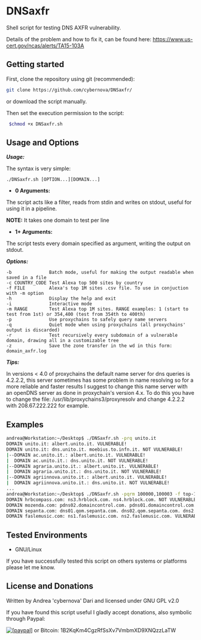 DNSaxfr
====

Shell script for testing DNS AXFR vulnerability.

Details of the problem and how to fix it, can be found here: https://www.us-cert.gov/ncas/alerts/TA15-103A

## Getting started

First, clone the repository using git (recommended):

```bash
git clone https://github.com/cybernova/DNSaxfr/
```
or download the script manually.

Then set the execution permission to the script:

```bash
 $chmod +x DNSaxfr.sh
```

Usage and Options
-----------------

***Usage:***

The syntax is very simple:

```
./DNSaxfr.sh [OPTION...][DOMAIN...]

```

* **0 Arguments:**

The script acts like a filter, reads from stdin and writes on stdout, useful for using it in a pipeline.

**NOTE:** It takes one domain to test per line

* **1+ Arguments:**

The script tests every domain specified as argument, writing the output on stdout.

***Options:***

```
-b              Batch mode, useful for making the output readable when saved in a file
-c COUNTRY_CODE Test Alexa top 500 sites by country
-f FILE         Alexa's top 1M sites .csv file. To use in conjuction with -m option
-h              Display the help and exit
-i              Interactive mode
-m RANGE        Test Alexa top 1M sites. RANGE examples: 1 (start to test from 1st) or 354,400 (test from 354th to 400th)
-p              Use proxychains to safely query name servers
-q              Quiet mode when using proxychains (all proxychains' output is discarded)				     
-r              Test recursively every subdomain of a vulnerable domain, drawing all in a customizable tree
-z              Save the zone transfer in the wd in this form: domain_axfr.log

```

***Tips:***

In versions < 4.0 of proxychains the default name server for dns queries is 4.2.2.2, this server sometimes has some problem in name resolving so for a more reliable and faster results I suggest to change this name server with an openDNS server as done in proxychain's version 4.x. To do this you have to change the file: /usr/lib/proxychains3/proxyresolv and change 4.2.2.2 with 208.67.222.222 for example.

## Examples

```bash
andrea@Workstation:~/Desktop$ ./DNSaxfr.sh -prq unito.it
DOMAIN unito.it: albert.unito.it. VULNERABLE!
DOMAIN unito.it: dns.unito.it. moebius.to.infn.it. NOT VULNERABLE!
|--DOMAIN ac.unito.it.: albert.unito.it. VULNERABLE!
|  DOMAIN ac.unito.it.: dns.unito.it. NOT VULNERABLE!
|--DOMAIN agraria.unito.it.: albert.unito.it. VULNERABLE!
|  DOMAIN agraria.unito.it.: dns.unito.it. NOT VULNERABLE!
|--DOMAIN agriinnova.unito.it.: albert.unito.it. VULNERABLE!
|  DOMAIN agriinnova.unito.it.: dns.unito.it. NOT VULNERABLE!
...
andrea@Workstation:~/Desktop$ ./DNSaxfr.sh -pqrm 100000,100003 -f top-1m.csv 
DOMAIN hrbcompass.com: ns3.hrblock.com. ns4.hrblock.com. NOT VULNERABLE!
DOMAIN mozenda.com: pdns02.domaincontrol.com. pdns01.domaincontrol.com. NOT VULNERABLE!
DOMAIN sepanta.com: dns01.qom.sepanta.com. dns02.qom.sepanta.com. dns2.shiraz.sepanta.net. ns1.sepanta.net. ns.sepanta.net. dns1.shiraz.sepanta.net. NOT VULNERABLE!
DOMAIN faslemusic.com: ns1.faslemusic.com. ns2.faslemusic.com. VULNERABLE!

```

## Tested Environments

* GNU/Linux

If you have successfully tested this script on others systems or platforms please let me know.

License and Donations
-------

Written by Andrea 'cybernova' Dari and licensed under GNU GPL v2.0

If you have found this script useful I gladly accept donations, also symbolic through Paypal:

<a href="https://www.paypal.com/cgi-bin/webscr?cmd=_donations&business=andreadari91%40gmail%2ecom&lc=IT&item_name=Andrea%20Dari%20IT%20independent%20researcher&currency_code=EUR&bn=PP%2dDonationsBF%3abtn_donateCC_LG%2egif%3aNonHostedGuest"><img src="https://www.paypalobjects.com/en_US/i/btn/btn_donate_LG.gif" alt="[paypal]" /></a> or Bitcoin: 1B2KqKm4CgzRfSsXv7VmbmXD9XNQzzLaTW
